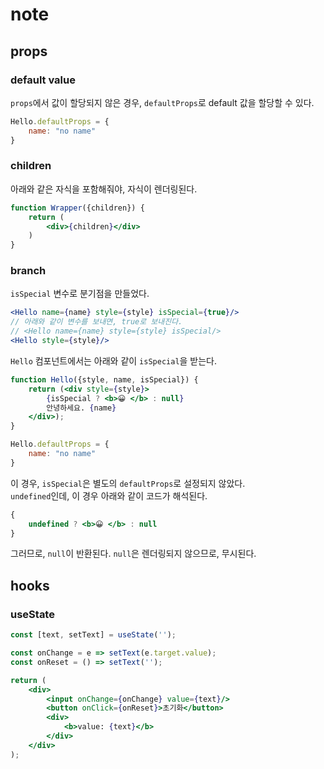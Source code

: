# note

## props

### default value

`props`에서 값이 할당되지 않은 경우, `defaultProps`로 default 값을 할당할 수 있다.

```jsx
Hello.defaultProps = {
    name: "no name"
}
```

### children

아래와 같은 자식을 포함해줘야, 자식이 렌더링된다.

```jsx
function Wrapper({children}) {
    return (
        <div>{children}</div>
    )
}
```

### branch

`isSpecial` 변수로 분기점을 만들었다.

```jsx
<Hello name={name} style={style} isSpecial={true}/>
// 아래와 같이 변수를 보내면, true로 보내진다.
// <Hello name={name} style={style} isSpecial/>
<Hello style={style}/>
```

`Hello` 컴포넌트에서는 아래와 같이 `isSpecial`을 받는다.

```jsx
function Hello({style, name, isSpecial}) {
    return (<div style={style}>
        {isSpecial ? <b>😀 </b> : null}
        안녕하세요. {name}
    </div>);
}

Hello.defaultProps = {
    name: "no name"
}
```

이 경우, `isSpecial`은 별도의 `defaultProps`로 설정되지 않았다.  
`undefined`인데, 이 경우 아래와 같이 코드가 해석된다.

```jsx
{
    undefined ? <b>😀 </b> : null
}
```

그러므로, `null`이 반환된다. `null`은 렌더링되지 않으므로, 무시된다.

## hooks

### useState

```jsx
const [text, setText] = useState('');

const onChange = e => setText(e.target.value);
const onReset = () => setText('');

return (
    <div>
        <input onChange={onChange} value={text}/>
        <button onClick={onReset}>초기화</button>
        <div>
            <b>value: {text}</b>
        </div>
    </div>
);
```